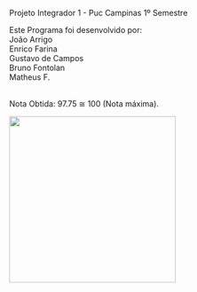 Projeto Integrador 1   -   Puc Campinas 1º Semestre <br>

<div align=left>
    Este Programa foi desenvolvido por: <br>
    João Arrigo <br>
    Enrico Farina <br>
    Gustavo de Campos <br>
    Bruno Fontolan <br>
    Matheus F. <br> <br>
</div>
<p>Nota Obtida: 97.75 ≅ 100 (Nota máxima).</p>
<img src="https://user-images.githubusercontent.com/103897087/208778774-d8fb248e-3167-424e-a927-a6be477d0dbf.jpeg" width='300px'>

